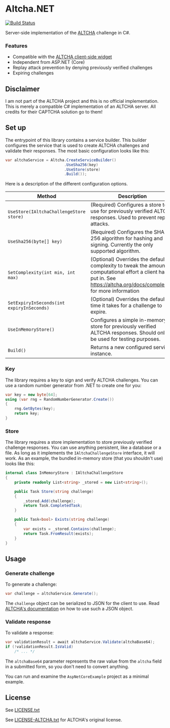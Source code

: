 # Altcha.NET

[![Build Status](https://ci.sjoerdscheffer.nl/job/Altcha.NET/job/main/badge/icon?style=flat-square)](https://ci.sjoerdscheffer.nl/job/Altcha.NET/job/main/)

Server-side implementation of the [ALTCHA](http://altcha.org) challenge in C#.

### Features

- Compatible with the [ALTCHA client-side widget](https://altcha.org/docs/website-integration/#using-altcha-widget)
- Independent from ASP.NET (Core)
- Replay attack prevention by denying previously verified challenges
- Expiring challenges

## Disclaimer

I am not part of the ALTCHA project and this is no official implementation. This is merely a compatible C#
implementation of an ALTCHA server. All credits for their CAPTCHA solution go to them!

## Set up

The entrypoint of this library contains a service builder.
This builder configures the service that is used to create ALTCHA challenges and validate their responses.
The most basic configuration looks like this:

```csharp
var altchaService = Altcha.CreateServiceBuilder()
                          .UseSha256(key)
                          .UseStore(store)
                          .Build());
```

Here is a description of the different configuration options.

| Method                                    | Description                                                                                                                                                                  |
|-------------------------------------------|------------------------------------------------------------------------------------------------------------------------------------------------------------------------------|
| `UseStore(IAltchaChallengeStore store)`   | (Required) Configures a store to use for previously verified ALTCHA responses. Used to prevent replay attacks.                                                               |
| `UseSha256(byte[] key)`                   | (Required) Configures the SHA-256 algorithm for hashing and signing. Currently the only supported algorithm.                                                                 |
| `SetComplexity(int min, int max)`         | (Optional) Overrides the default complexity to tweak the amount of computational effort a client has to put in. See https://altcha.org/docs/complexity/ for more information |
| `SetExpiryInSeconds(int expiryInSeconds)` | (Optional) Overrides the default time it takes for a challenge to expire.                                                                                                    |
| `UseInMemoryStore()`                      | Configures a simple in-memory store for previously verified ALTCHA responses. Should only be used for testing purposes.                                                      |
| `Build()`                                 | Returns a new configured service instance.                                                                                                                                   |

### Key

The library requires a key to sign and verify ALTCHA challenges.
You can use a random number generator from .NET to create one for you:

```csharp
var key = new byte[64];
using (var rng = RandomNumberGenerator.Create())
{
    rng.GetBytes(key);
    return key;
}
```

### Store

The library requires a store implementation to store previously verified challenge responses.
You can use anything persistent, like a database or a file.
As long as it implements the `IAltchaChallengeStore` interface, it will work.
As an example, the bundled in-memory store (that you shouldn't use) looks like this:

```csharp
internal class InMemoryStore : IAltchaChallengeStore
{
    private readonly List<string> _stored = new List<string>();

    public Task Store(string challenge)
    {
        _stored.Add(challenge);
        return Task.CompletedTask;
    }

    public Task<bool> Exists(string challenge)
    {
        var exists = _stored.Contains(challenge);
        return Task.FromResult(exists);
    }
}
```

## Usage

### Generate challenge

To generate a challenge:

```csharp
var challenge = altchaService.Generate();
```

The `challenge` object can be serialized to JSON for the client to use.
Read [ALTCHA's documentation](https://altcha.org/docs/website-integration/#using-altcha-widget) on how to use such a
JSON object.

### Validate response

To validate a response:

```csharp
var validationResult = await altchaService.Validate(altchaBase64);
if (!validationResult.IsValid)
    /* ... */
```

The `altchaBase64` parameter represents the raw value from the `altcha` field in a submitted form, so you don't need to
convert anything.

You can run and examine the `AspNetCoreExample` project as a minimal example.

## License

See [LICENSE.txt](./LICENSE.txt)

See [LICENSE-ALTCHA.txt](./LICENSE-ALTCHA.txt) for ALTCHA's original license.
